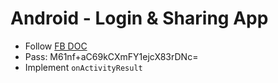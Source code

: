 # Android - Login & Sharing App

- Follow [FB DOC](https://developers.facebook.com/apps/170135290139150/fb-login/quickstart/)
- Pass: M61nf+aC69kCXmFY1ejcX83rDNc=
- Implement `onActivityResult`